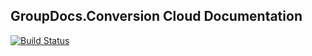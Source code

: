 ## GroupDocs.Conversion Cloud Documentation

[![Build Status](https://travis-ci.com/groupdocs-conversion-cloud/docs.svg?branch=master)](https://travis-ci.com/groupdocs-conversion-cloud/docs)
